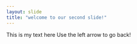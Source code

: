 ```yaml
---
layout: slide
title: "welcome to our second slide!"
---
```

This is my text here
Use the left arrow to go back!
